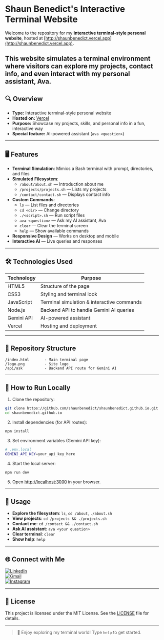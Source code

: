 # Shaun Benedict's Interactive Terminal Website

Welcome to the repository for my **interactive terminal-style personal website**, hosted at [http://shaunbenedict.vercel.app](http://shaunbenedict.vercel.app).  

This website simulates a **terminal environment** where visitors can explore my projects, contact info, and even interact with my personal assistant, **Ava**.
---

## 🔍 Overview

- **Type:** Interactive terminal-style personal website  
- **Hosted on:** [Vercel](http://shaunbenedict.vercel.app)  
- **Purpose:** Showcase my projects, skills, and personal info in a fun, interactive way  
- **Special feature:** AI-powered assistant (`ava <question>`)

---

## 🖥️ Features

- **Terminal Simulation**: Mimics a Bash terminal with prompt, directories, and files  
- **Simulated Filesystem**:
  - `/about/about.sh` — Introduction about me  
  - `/projects/projects.sh` — Lists my projects  
  - `/contact/contact.sh` — Displays contact info  
- **Custom Commands**:
  - `ls` — List files and directories  
  - `cd <dir>` — Change directory  
  - `./<script>.sh` — Run script files  
  - `ava <question>` — Ask my AI assistant, Ava
  - `clear` — Clear the terminal screen  
  - `help` — Show available commands  
- **Responsive Design** — Works on desktop and mobile  
- **Interactive AI** — Live queries and responses

---

## 🛠️ Technologies Used

| Technology      | Purpose |
|-----------------|---------|
| HTML5           | Structure of the page |
| CSS3            | Styling and terminal look |
| JavaScript      | Terminal simulation & interactive commands |
| Node.js         | Backend API to handle Gemini AI queries |
| Gemini API      | AI-powered assistant |
| Vercel          | Hosting and deployment |

---

## 📂 Repository Structure

```
/index.html       - Main terminal page
/logo.png         - Site logo
/api/ask          - Backend API route for Gemini AI
```

---

## 🚀 How to Run Locally

1. Clone the repository:

```bash
git clone https://github.com/shaunbenedict/shaunbenedict.github.io.git
cd shaunbenedict.github.io
```

2. Install dependencies (for API routes):

```bash
npm install
```

3. Set environment variables (Gemini API key):

```bash
# .env.local
GEMINI_API_KEY=your_api_key_here
```

4. Start the local server:

```bash
npm run dev
```

5. Open [http://localhost:3000](http://localhost:3000) in your browser.

---

## 💬 Usage

- **Explore the filesystem**: `ls`, `cd /about`, `./about.sh`  
- **View projects**: `cd /projects && ./projects.sh`  
- **Contact me**: `cd /contact && ./contact.sh`  
- **Ask AI assistant**: `ava <your question>`  
- **Clear terminal**: `clear`  
- **Show help**: `help`  

---

## 🌐 Connect with Me

[![LinkedIn](https://img.shields.io/badge/LinkedIn-0A66C2?style=for-the-badge&logo=linkedin&logoColor=white)](https://www.linkedin.com/in/shaunbenedict/)  
[![Gmail](https://img.shields.io/badge/Gmail-D14836?style=for-the-badge&logo=gmail&logoColor=white)](mailto:s.shaunbenedict@gmail.com)  
[![Instagram](https://img.shields.io/badge/Instagram-E4405F?style=for-the-badge&logo=instagram&logoColor=white)](https://instagram.com/s.shaunbenedict)

---

## 📝 License

This project is licensed under the MIT License. See the [LICENSE](LICENSE) file for details.

---

> 🚀 Enjoy exploring my terminal world! Type `help` to get started.

